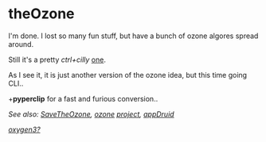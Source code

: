 # theOzone 

I'm done. I lost so many fun stuff, but have a bunch of ozone algores spread around.

Still it's a pretty _ctrl+cilly_ [one](https://github.com/KayserSoze42/extend.io/blob/main/src/neveroddoreven/theOzone/theOzone.py).

As I see it, it is just another version of the ozone idea, but this time going CLI..

\+__**pyperclip**__ for a fast and furious conversion..

_See also: [SaveTheOzone](https://github.com/KayserSoze42/SaveTheOzone), [ozone](https://www.plaintech.ink/ozone) [project](https://github.com/KayserSoze42/ozone), [appDruid](https://github.com/KayserSoze42/extend.io/tree/main/src/root/appDruid)_

_[oxygen3?](https://github.com/KayserSoze42/oxygen3)_
